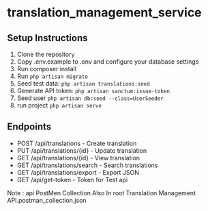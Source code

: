 # translation_management_service

## Setup Instructions
1. Clone the repository
2. Copy .env.example to .env and configure your database settings
3. Run composer install 
4. Run `php artisan migrate`
5. Seed test data: `php artisan translations:seed`
6. Generate API token: `php artisan sanctum:issue-token`
7. Seed user `php artisan db:seed --class=UserSeeder`
8. run project `php artisan serve`

## Endpoints
- POST /api/translations - Create translation
- PUT /api/translations/{id} - Update translation
- GET /api/translations/{id} - View translation
- GET /api/translations/search - Search translations
- GET /api/translations/export - Export JSON
- GET /api/get-token - Token for Test api 

Note : api PostMen Collection Also In root  Translation Management API.postman_collection.json